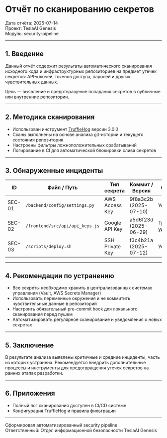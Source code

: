 # Отчёт по сканированию секретов

Дата отчёта: 2025-07-14  
Проект: TeslaAI Genesis  
Модуль: security-pipeline

---

## 1. Введение

Данный отчёт содержит результаты автоматического сканирования исходного кода и инфраструктурных репозиториев на предмет утечек секретов: API-ключей, токенов доступа, паролей и других чувствительных данных.

Цель — выявление и предотвращение попадания секретов в публичные или внутренние репозитории.

---

## 2. Методика сканирования

- Использован инструмент [TruffleHog](https://github.com/trufflesecurity/trufflehog) версии 3.0.0  
- Сканы выполнены на основе анализа git-истории и текущего состояния репозитория  
- Настроены фильтры ложноположительных срабатываний  
- Логирование в CI для автоматической блокировки слива секретов

---

## 3. Обнаруженные инциденты

| ID     | Файл / Путь                               | Тип секрета          | Коммит / Версия                      | Статус          |
|--------|------------------------------------------|---------------------|------------------------------------|-----------------|
| SEC-01 | `/backend/config/settings.py`            | AWS Access Key      | 9f8a3c2b (2025-07-10)              | Устранён        |
| SEC-02 | `/frontend/src/api/api_keys.js`           | Google API Key      | a5d6f23d (2025-06-29)              | Требует удаления|
| SEC-03 | `/scripts/deploy.sh`                      | SSH Private Key     | f3c4b21a (2025-07-12)              | Устранён        |

---

## 4. Рекомендации по устранению

- Все секреты необходимо хранить в централизованных системах управления (Vault, AWS Secrets Manager)  
- Использовать переменные окружения и не коммитить чувствительные данные в репозиторий  
- Настроить обязательный pre-commit hook для локального сканирования перед пушем  
- Автоматизировать регулярное сканирование и уведомления о новых секретах

---

## 5. Заключение

В результате анализа выявлены критичные и средние инциденты, часть из которых устранена. Рекомендуется внедрить дополнительные процессы и инструменты для предотвращения утечек секретов на ранних этапах разработки.

---

## 6. Приложения

- Полный лог сканирования доступен в CI/CD системе  
- Конфигурация TruffleHog и правила фильтрации

---

Сформировал автоматизированный security pipeline  
Ответственный: Отдел информационной безопасности TeslaAI Genesis

